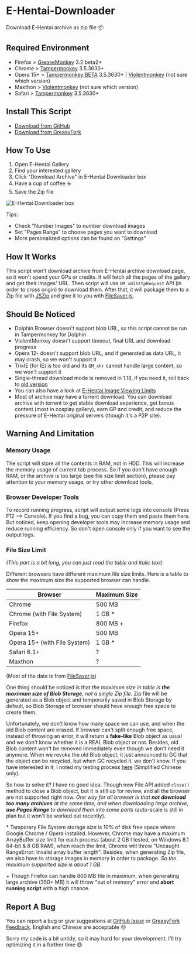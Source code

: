# E-Hentai-Downloader

Download E-Hentai archive as zip file :package:


## Required Environment

- Firefox > [GreaseMonkey](https://addons.mozilla.org/en-US/firefox/addon/greasemonkey/) 3.2 beta2+
- Chrome > [Tampermonkey](http://tampermonkey.net/) 3.5.3630+
- Opera 15+ > [Tampermonkey BETA](https://addons.opera.com/extensions/details/tampermonkey-beta/) 3.5.3630+ | [Violentmonkey](https://addons.opera.com/extensions/details/violent-monkey/) (not sure which version)
- Maxthon > [Violentmonkey](http://extension.maxthon.cn/detail/index.php?view_id=1680) (not sure which version)
- Safari > [Tampermonkey](http://tampermonkey.net/?browser=safari) 3.5.3630+


## Install This Script

- [Download from GitHub](https://github.com/ccloli/E-Hentai-Downloader/raw/master/e-hentai-downloader.user.js)
- [Download from GreasyFork](https://sleazyfork.org/scripts/10379-e-hentai-downloader)


## How To Use

1. Open E-Hentai Gallery
2. Find your interested gallery
3. Click "Download Archive" in E-Hentai Downloader box
4. Have a cup of coffee :coffee:
5. Save the Zip file

![E-Hentai Downloader box](https://cloud.githubusercontent.com/assets/8115912/10636596/56c9073c-7833-11e5-9161-c2c9f1a288a7.png)

Tips:
* Check "Number Images" to number download images
* Set "Pages Range" to choose pages you want to download
* More personalized options can be found on "Settings"


## How It Works

This script won't download archive from E-Hentai archive download page, so it won't spend your GPs or credits. It will fetch all the pages of the gallery and get their images' URL. Then script will use `GM_xmlhttpRequest` API (in order to cross origin) to download them. After that, it will package them to a Zip file with [JSZip](https://github.com/Stuk/jszip) and give it to you with [FileSaver.js](https://github.com/eligrey/FileSaver.js).


## Should Be Noticed

- Dolphin Browser doesn't support blob URL, so this script cannot be run in Tampermonkey for Dolphin
- ViolentMonkey doesn't support timeout, final URL and download progress
- Opera 12- doesn't support blob URL, and if generated as data URL, it may crash, so we won't support it
- TrixIE (for IE) is too old and its `GM_xhr` cannot handle large content, so we won't support it
- Single-thread download mode is removed in 1.18, if you need it, roll back to [old version](https://github.com/ccloli/E-Hentai-Downloader/releases/tag/v1.17.4)
- You can also have a look at [E-Hentai Image Viewing Limits](https://github.com/ccloli/E-Hentai-Downloader/wiki/E%E2%88%92Hentai-Image-Viewing-Limits)
- Most of archive may have a torrent download. You can download archive with torrent to get stable download experience, get bonus content (most in cosplay gallery), earn GP and credit, and reduce the pressure of E-Hentai original servers (though it's a P2P site).


## Warning And Limitation

### Memory Usage

The script will store all the contents in RAM, not in HDD. This will increase the memory usage of current tab process. So if you don't have enough RAM, or the archive is too large (see file size limit section), please pay attention to your memory usage, or try other download tools.

### Browser Developer Tools

To record running progress, script will output some logs into console (Press F12 --> Console). If you find a bug, you can copy them and paste them here. But noticed, keep opening developer tools may increase memory usage and reduce running efficiency. So don't open console only if you want to see the output logs.

### File Size Limit

_(This part is a bit long, you can just read the table and italic text)_

Different browsers have different maximum file size limits. Here is a table to show the maximum size the supported browser can handle.

| Browser                      | Maximum Size |
| ---------------------------- | ------------ |
| Chrome                       | 500 MB       |
| Chrome (with File System)    | 1 GB *       |
| Firefox                      | 800 MB +     |
| Opera 15+                    | 500 MB       |
| Opera 15+ (with File System) | 1 GB *       |
| Safari 6.1+                  | ?            |
| Maxthon                      | ?            |

(Most of the data is from [FileSaver.js](https://github.com/eligrey/FileSaver.js))

One thing should be noticed is that _the maximum size in table is **the maximum size of Blob Storage**, not a single Zip file_. Zip file will be generated as a Blob object and temporarily saved in Blob Storage by default, so Blob Storage of browser should heve enough free space to create them.

Unfortunately, we don't know how many space we can use, and when the old Blob content are erased. If browser can't split enough free space, instead of throwing an error, it will return a **fake-like** Blob object as usual and we don't know whether it is a REAL Blob object or not. Besides, old Blob content won't be removed immediately even though we don't need it anymore. When we revoke the old Blob object, it just announced to GC that the object can be recycled, but when GC recycled it, we don't know. If you have interested in it, I noted my testing process [here](http://ccloli.com/201509/bullshit-about-blob-and-object-url/) (Simplified Chinese only).

So how to solve it? I have no good idea. Though new File API added `close()` method to close a Blob object, but it is still up for review, and all the browser are not supported right now. _One way for all browser is that **not download too many archives** at the same time, and when downloading large archive, **use Pages Range** to download them into some parts_ (auto-scale is still in plan but it won't be worked out recently).

\* Tamporary File System storage size is 10% of disk free space where Google Chrome / Opera installed. However, Chrome may have a maximum ArrayBuffer size limit for each process (about 2 GB I tested, on Windows 8.1 64-bit & 8 GB RAM), when reach the limit, Chrome will throw "Uncaught RangeError: Invalid array buffer length". Besides, when generating Zip file, we also have to storage images in memory in order to package. _So the maximum supported size is about 1 GB_.

\+ Though Firefox can handle 800 MB file in maximum, when generating large archive (350+ MB) it will throw "out of memory" error and **abort running script** with a high chance.


## Report A Bug

You can report a bug or give suggestions at [GitHub Issue](https://github.com/ccloli/E-Hentai-Downloader/issues) or [GreasyFork Feedback](https://sleazyfork.org/scripts/10379-e-hentai-downloader/feedback). English and Chinese are acceptable :stuck_out_tongue_closed_eyes:

Sorry my code is a bit untidy, so it may hard for your development. I'll try optimizing it in a further time :sweat_smile: